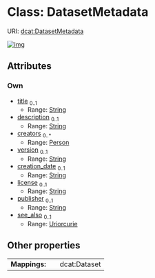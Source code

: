 
# Class: DatasetMetadata




URI: [dcat:DatasetMetadata](http://www.w3.org/ns/dcat#DatasetMetadata)


[![img](https://yuml.me/diagram/nofunky;dir:TB/class/[Person],[Person]<creators%200..*-++[DatasetMetadata&#124;title:string%20%3F;description:string%20%3F;version:string%20%3F;creation_date:string%20%3F;license:string%20%3F;publisher:string%20%3F;see_also:uriorcurie%20%3F])](https://yuml.me/diagram/nofunky;dir:TB/class/[Person],[Person]<creators%200..*-++[DatasetMetadata&#124;title:string%20%3F;description:string%20%3F;version:string%20%3F;creation_date:string%20%3F;license:string%20%3F;publisher:string%20%3F;see_also:uriorcurie%20%3F])

## Attributes


### Own

 * [title](title.md)  <sub>0..1</sub>
     * Range: [String](types/String.md)
 * [description](description.md)  <sub>0..1</sub>
     * Range: [String](types/String.md)
 * [creators](creators.md)  <sub>0..\*</sub>
     * Range: [Person](Person.md)
 * [version](version.md)  <sub>0..1</sub>
     * Range: [String](types/String.md)
 * [creation_date](creation_date.md)  <sub>0..1</sub>
     * Range: [String](types/String.md)
 * [license](license.md)  <sub>0..1</sub>
     * Range: [String](types/String.md)
 * [publisher](publisher.md)  <sub>0..1</sub>
     * Range: [String](types/String.md)
 * [see_also](see_also.md)  <sub>0..1</sub>
     * Range: [Uriorcurie](types/Uriorcurie.md)

## Other properties

|  |  |  |
| --- | --- | --- |
| **Mappings:** | | dcat:Dataset |

